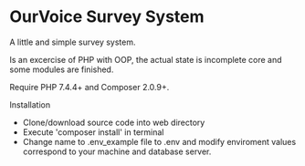 # OurVoice Survey System
A little and simple survey system.

Is an excercise of PHP with OOP, the actual state is incomplete core and some modules are finished.

Require PHP 7.4.4+ and Composer 2.0.9+.

Installation
+ Clone/download source code into web directory
+ Execute 'composer install' in terminal
+ Change name to .env_example file to .env and modify enviroment values correspond to your machine and database server.
